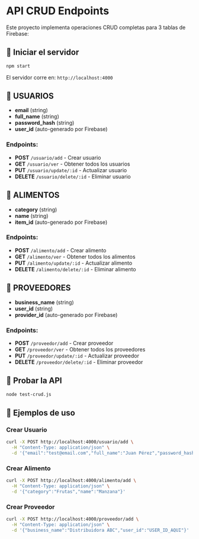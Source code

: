 # API CRUD Endpoints

Este proyecto implementa operaciones CRUD completas para 3 tablas de Firebase:

## 🚀 Iniciar el servidor
```bash
npm start
```
El servidor corre en: `http://localhost:4000`

## 👥 USUARIOS
- **email** (string)
- **full_name** (string)
- **password_hash** (string)
- **user_id** (auto-generado por Firebase)

### Endpoints:
- **POST** `/usuario/add` - Crear usuario
- **GET** `/usuario/ver` - Obtener todos los usuarios
- **PUT** `/usuario/update/:id` - Actualizar usuario
- **DELETE** `/usuario/delete/:id` - Eliminar usuario

## 🍎 ALIMENTOS
- **category** (string)
- **name** (string)
- **item_id** (auto-generado por Firebase)

### Endpoints:
- **POST** `/alimento/add` - Crear alimento
- **GET** `/alimento/ver` - Obtener todos los alimentos
- **PUT** `/alimento/update/:id` - Actualizar alimento
- **DELETE** `/alimento/delete/:id` - Eliminar alimento

## 🏢 PROVEEDORES
- **business_name** (string)
- **user_id** (string)
- **provider_id** (auto-generado por Firebase)

### Endpoints:
- **POST** `/proveedor/add` - Crear proveedor
- **GET** `/proveedor/ver` - Obtener todos los proveedores
- **PUT** `/proveedor/update/:id` - Actualizar proveedor
- **DELETE** `/proveedor/delete/:id` - Eliminar proveedor

## 🧪 Probar la API
```bash
node test-crud.js
```

## 📝 Ejemplos de uso

### Crear Usuario
```bash
curl -X POST http://localhost:4000/usuario/add \
  -H "Content-Type: application/json" \
  -d '{"email":"test@email.com","full_name":"Juan Pérez","password_hash":"hash123"}'
```

### Crear Alimento
```bash
curl -X POST http://localhost:4000/alimento/add \
  -H "Content-Type: application/json" \
  -d '{"category":"Frutas","name":"Manzana"}'
```

### Crear Proveedor
```bash
curl -X POST http://localhost:4000/proveedor/add \
  -H "Content-Type: application/json" \
  -d '{"business_name":"Distribuidora ABC","user_id":"USER_ID_AQUI"}'
```